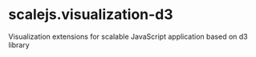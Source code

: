 scalejs.visualization-d3
========================

Visualization extensions for scalable JavaScript application based on d3 library
